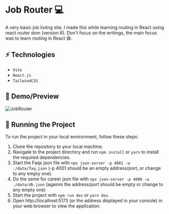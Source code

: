 # Job Router 💻

A very basic job lisitng site. I made this while learning routing in React using react router dom (version 6). Don't focus on the writings, the main focus was to learn routing in React 😅.

## ⚡ Technologies

- `Vite`
- `React.js`
- `TailwindCSS`

## 🎥 Demo/Preview

![JobRouter](https://github.com/Khusro-S/Job-Router/assets/149171453/8218fcc7-22ee-447f-b87f-b31b9362601c)

## 🚦 Running the Project

To run the project in your local environment, follow these steps:

1. Clone the repository to your local machine.
2. Navigate to the project directory and run `npm install` or `yarn` to install the required dependencies.
3. Start the Faqs json file with `npx json-server -p 4001 -w ./data/faq.json` (-p 4001 should be an empty address/port, or change to any empty one).
4. Do the same for career json file with `npx json-server -p 4000 -w ./data/db.json` (againm the address/port should be empty or change to any empty one)
5. Start the project with `npm run dev` or `yarn dev`.
6. Open http://localhost:5173 (or the address displayed in your console) in your web browser to view the application.


